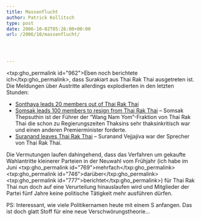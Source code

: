 ```yaml
---
title: Massenflucht
author: Patrick Kollitsch
type: post
date: 2006-10-02T05:26:00+00:00
url: /2006/10/massenflucht/




---
```

<txp:gho_permalink id="962">Eben noch berichtete ich</txp:gho_permalink>, dass Surakiart aus Thai Rak Thai ausgetreten ist. Die Meldungen &uuml;ber Austritte allerdings explodierten in den letzten Stunden:

  * [Sonthaya leads 20 members out of Thai Rak Thai][1]
  * [Somsak leads 100 members to resign from Thai Rak Thai][2] &#8211; Somsak Thepsuthin ist der F&uuml;hrer der &#8220;Wang Nam Yom&#8221;-Fraktion von Thai Rak Thai die schon zu Regierungszeiten Thaksins sehr thaksinkritisch war und einen anderen Premierminister forderte. 
  * [Suranand leaves Thai Rak Thai][3] &#8211; Suranand Vejjajiva war der Sprecher von Thai Rak Thai.

Die Vermutungen laufen dahingehend, dass das Verfahren um gekaufte Wahlantritte kleinerer Parteien in der Neuwahl vom Fr&uuml;hjahr (ich habe im Juni <txp:gho_permalink id="769">mehrfach</txp:gho_permalink> <txp:gho_permalink id="746">dar&uuml;ber</txp:gho_permalink> <txp:gho_permalink id="777">berichtet</txp:gho_permalink>) f&uuml;r Thai Rak Thai nun doch auf eine Verurteilung hinauslaufen wird und Mitglieder der Partei f&uuml;nf Jahre keine politische T&auml;tigkeit mehr ausf&uuml;hren d&uuml;rfen.

PS: Interessant, wie viele Politikernamen heute mit einem S anfangen. Das ist doch glatt Stoff f&uuml;r eine neue Verschw&ouml;rungstheorie&#8230;

 [1]: http://www.nationmultimedia.com/breakingnews/read.php?newsid=30015188
 [2]: http://www.nationmultimedia.com/breakingnews/read.php?newsid=30015187
 [3]: http://www.nationmultimedia.com/breakingnews/read.php?newsid=30015185